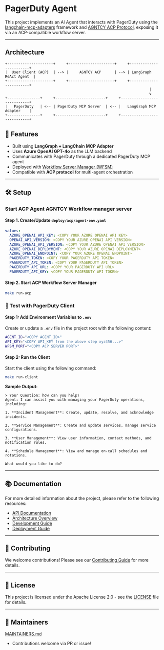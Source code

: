 # PagerDuty Agent

This project implements an AI Agent that interacts with PagerDuty using the [langchain-mcp-adapters](https://github.com/langchain-ai/langchain-mcp-adapters) framework and [AGNTCY ACP Protocol](https://github.com/agntcy/acp-sdk), exposing it via an ACP-compatible workflow server.

---

## Architecture

```
+---------------------+     +---------------------+     +------------------------+
|  User Client (ACP)  | --> |     AGNTCY ACP      | --> | LangGraph ReAct Agent  |
+---------------------+     +---------------------+     +------------------------+
                                                                  |
                                                                  v
+---------------+     +-----------------------+     +----------------------------+
|   PagerDuty   | <-- | PagerDuty MCP Server  | <-- |   LangGraph MCP Adapter    |
+---------------+     +-----------------------+     +----------------------------+
```

## 🧠 Features

- Built using **LangGraph + LangChain MCP Adapter**
- Uses **Azure OpenAI GPT-4o** as the LLM backend
- Communicates with PagerDuty through a dedicated PagerDuty MCP agent
- Deployed with [Workflow Server Manager (WFSM)](https://github.com/agntcy/workflow-srv-mgr)
- Compatible with **ACP protocol** for multi-agent orchestration

---

## 🛠️ Setup

### Start ACP Agent AGNTCY Workflow manager server

#### Step 1. Create/Update `deploy/acp/agent-env.yaml`

```yaml
values:
  AZURE_OPENAI_API_KEY: <COPY YOUR AZURE OPENAI API KEY>
  OPENAI_API_VERSION: <COPY YOUR AZURE OPENAI API VERSION>
  AZURE_OPENAI_API_VERSION: <COPY YOUR AZURE OPENAI API VERSION>
  AZURE_OPENAI_DEPLOYMENT: <COPY YOUR AZURE OPENAI DEPLOYMENT>
  AZURE_OPENAI_ENDPOINT: <COPY YOUR AZURE OPENAI ENDPOINT>
  PAGERDUTY_TOKEN: <COPY YOUR PAGERDUTY API TOKEN>
  PAGERDUTY_API_TOKEN: <COPY YOUR PAGERDUTY API TOKEN>
  PAGERDUTY_API_URL: <COPY YOUR PAGERDUTY API URL>
  PAGERDUTY_API_KEY: <COPY YOUR PAGERDUTY API TOKEN>

```

#### Step 2. Start ACP Workflow Server Manager

```bash
make run-acp
```

### 🔁 Test with PagerDuty Client

#### Step 1: Add Environment Variables to `.env`

Create or update a `.env` file in the project root with the following content:

```bash
AGENT_ID="<COPY AGENT_ID>"
API_KEY="<COPY API_KEY from the above step xyz456...>"
WFSM_PORT="<COPY ACP SERVER PORT>"
```

#### Step 2: Run the Client

Start the client using the following command:

```bash
make run-client
```

**Sample Output:**

```
> Your Question: how can you help?
Agent: I can assist you with managing your PagerDuty operations, including:

1. **Incident Management**: Create, update, resolve, and acknowledge incidents.

2. **Service Management**: Create and update services, manage service configurations.

3. **User Management**: View user information, contact methods, and notification rules.

4. **Schedule Management**: View and manage on-call schedules and rotations.

What would you like to do?
```

---

## 📚 Documentation

For more detailed information about the project, please refer to the following resources:

- [API Documentation](docs/api.md)
- [Architecture Overview](docs/architecture.md)
- [Development Guide](docs/development.md)
- [Deployment Guide](docs/deployment.md)

---

## 🤝 Contributing

We welcome contributions! Please see our [Contributing Guide](CONTRIBUTING.md) for more details.

---

## 📄 License

This project is licensed under the Apache License 2.0 - see the [LICENSE](LICENSE) file for details.

---

## 👥 Maintainers

[MAINTAINERS.md](MAINTAINERS.md)

- Contributions welcome via PR or issue! 